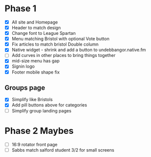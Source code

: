 Phase 1
=======
- [x] All site and Homepage
- [x] Header to match design
- [x] Change font to League Spartan
- [x] Menu matching Bristol with optional Vote button
- [x] Fix articles to match bristol Double column
- [x] Native widget - shrink and add a button to undebbangor.native.fm
- [ ] Add curves in other places to bring things together
- [x] mid-size menu has gap
- [x] Signin logo
- [x] Footer mobile shape fix

Groups page
------
- [x] Simplify like Bristols
- [x] Add pill buttons above for categories
- [ ] Simplify group landing pages

Phase 2 Maybes
==========
- [ ] 16:9 rotator front page
- [ ] Sabbs match salford student 3/2 for small screens

